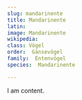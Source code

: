 ```yaml
---
slug: mandarinente
title: Mandarinente
latin:
image: Mandarinente
wikipedia: 
class: Vögel
order:  Gänsevögel
family:  Entenvögel 
species:  Mandarinente

---
```


I am content.
